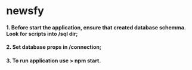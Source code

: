 # newsfy

#### 1. Before start the application, ensure that created database schemma. Look for scripts into /sql dir;
#### 2. Set database props in /connection;
#### 3. To run application use > npm start.
